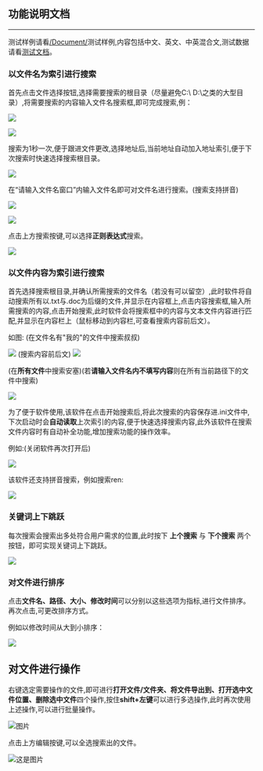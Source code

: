 ## 功能说明文档
---
测试样例请看[/Document/](/Document/测试样例/)测试样例,内容包括中文、英文、中英混合文,测试数据请看[测试文档](/Document/测试文档.md)。
### 以文件名为索引进行搜索

首先点击文件选择按钮,选择需要搜索的根目录（尽量避免C:\ D:\之类的大型目录）,将需要搜索的内容输入文件名搜索框,即可完成搜索,例：

![](/readmesrc/Test.png)

![](/readmesrc/Test2.png)

搜索为1秒一次,便于跟进文件更改,选择地址后,当前地址自动加入地址索引,便于下次搜索时快速选择搜索根目录。

![](/readmesrc/fileNameIndex.png)

在“请输入文件名窗口”内输入文件名即可对文件名进行搜索。(搜索支持拼音)

![](/readmesrc/fileNameSearch.png)

![](/readmesrc/pingyingSearch.png)

点击上方搜索按键,可以选择**正则表达式**搜索。

![](/readmesrc/RegularExpressionSearch.png)

### 以文件内容为索引进行搜索

首先选择搜索根目录,并确认所需搜索的文件名（若没有可以留空）,此时软件将自动搜索所有以.txt与.doc为后缀的文件,并显示在内容框上,点击内容搜索框,输入所需搜索的内容,点击开始搜索,此时软件会将搜索框中的内容与文本文件内容进行匹配,并显示在内容栏上（鼠标移动到内容栏,可查看搜索内容前后文）。

如图:
(在文件名有"我的"的文件中搜索叔叔)

![](/readmesrc/InfileSearch1.png)
(搜索内容前后文)
![](/readmesrc/Infilesearch2.png)

(在**所有文件**中搜索安塞)(若**请输入文件名内不填写内容**则在所有当前路径下的文件中搜索)

![](/readmesrc/InfileSearch3.png)

为了便于软件使用,该软件在点击开始搜索后,将此次搜索的内容保存进.ini文件中,下次启动时会**自动读取**上次索引的内容,便于快速选择搜索内容,此外该软件在搜索文件内容时有自动补全功能,增加搜索功能的操作效率。

例如:(关闭软件再次打开后)

![](/readmesrc/IndexCompletion.png)

该软件还支持拼音搜索，例如搜索ren:

![](/readmesre/Test7.png)

### 关键词上下跳跃

每次搜索会搜索出多处符合用户需求的位置,此时按下 **上个搜索** 与 **下个搜索** 两个按钮，即可实现关键词上下跳跃。

![](/readmesre/IndexChange.png)

### 对文件进行排序

点击**文件名、路径、大小、修改时间**可以分别以这些选项为指标,进行文件排序。再次点击,可更改排序方式。

例如以修改时间从大到小排序：

![](/readmesrc/Filter.png)

## 对文件进行操作

右键选定需要操作的文件,即可进行**打开文件/文件夹、将文件导出到、打开选中文件位置、删除选中文件**四个操作,按住**shift+左键**可以进行多选操作,此时再次使用上述操作,可以进行批量操作。

![图片](/readmesrc/multiDocumentFunction.png)

点击上方编辑按键,可以全选搜索出的文件。 

![这是图片](/readmesrc/SelectAll.png)